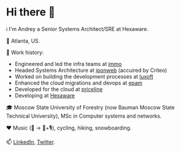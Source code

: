 # Hi there 👋

ℹ️ I'm Andrey a Senior Systems Architect/SRE at Hexaware.

📌 Atlanta, US.

💼 Work history:
- Engineered and led the infra teams at [immo](https://immo.ru/)
- Headed Systems Architecture at [iponweb](https://www.iponweb.com/solutions/) (accuired by Criteo)
- Worked on building the development processes at [luxoft](https://www.luxoft.com/)
- Enhanced the cloud migrations and devops at [epam](https://www.epam.com/)
- Developed for the cloud at [priceline](https://www.priceline.com/)
- Developing at [Hexaware](https://www.hexaware.com/)

🎓 Moscow State University of Forestry (now Bauman Moscow State Technical University), MSc in Computer systems and networks.

❤️ Music (🥁 -> 🎹+🎙), cycling, hiking, snowboarding.

📫 [LinkedIn](https://www.linkedin.com/in/lestex/), [Twitter](https://twitter.com/lestex80).
